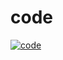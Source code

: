 # code

[![code][veridian]][self]

[self]: https://github.com/noriah/code

[veridian]:https://forthebadge.com/images/badges/approved-by-veridian-dynamics.svg
